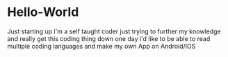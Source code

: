 # Hello-World
Just starting up
i'm a self taught coder just trying to further my knowledge and really get this coding thing down one day i'd like to be able to read multiple coding languages and make my own App on Android/IOS
